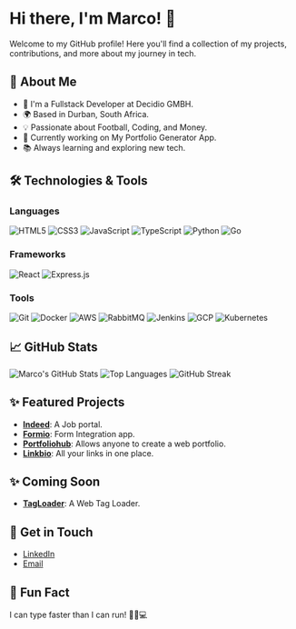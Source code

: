 # Hi there, I'm Marco! 👋

Welcome to my GitHub profile! Here you'll find a collection of my projects, contributions, and more about my journey in tech.

## 🚀 About Me

- 💼 I'm a Fullstack Developer at Decidio GMBH.
- 🌍 Based in Durban, South Africa.
- 💡 Passionate about Football, Coding, and Money.
- 🎯 Currently working on My Portfolio Generator App.
- 📚 Always learning and exploring new tech.

## 🛠️ Technologies & Tools

### Languages
![HTML5](https://img.shields.io/badge/-HTML5-E34F26?style=flat-square&logo=html5&logoColor=white)
![CSS3](https://img.shields.io/badge/-CSS3-1572B6?style=flat-square&logo=css3)
![JavaScript](https://img.shields.io/badge/-JavaScript-F7DF1E?style=flat-square&logo=javascript&logoColor=black)
![TypeScript](https://img.shields.io/badge/-TypeScript-007ACC?style=flat-square&logo=typescript&logoColor=white)
![Python](https://img.shields.io/badge/-Python-3776AB?style=flat-square&logo=python&logoColor=white)
![Go](https://img.shields.io/badge/-Go-00ADD8?style=flat-square&logo=go&logoColor=white)

### Frameworks
![React](https://img.shields.io/badge/-React-61DAFB?style=flat-square&logo=react&logoColor=black)
![Express.js](https://img.shields.io/badge/-Express.js-000000?style=flat-square&logo=express&logoColor=white)

### Tools
![Git](https://img.shields.io/badge/-Git-F05032?style=flat-square&logo=git&logoColor=white)
![Docker](https://img.shields.io/badge/-Docker-2496ED?style=flat-square&logo=docker&logoColor=white)
![AWS](https://img.shields.io/badge/-AWS-232F3E?style=flat-square&logo=amazon-aws&logoColor=white)
![RabbitMQ](https://img.shields.io/badge/-RabbitMQ-FF6600?style=flat-square&logo=rabbitmq&logoColor=white)
![Jenkins](https://img.shields.io/badge/-Jenkins-D24939?style=flat-square&logo=jenkins&logoColor=white)
![GCP](https://img.shields.io/badge/-Google%20Cloud-4285F4?style=flat-square&logo=google-cloud&logoColor=white)
![Kubernetes](https://img.shields.io/badge/-Kubernetes-326CE5?style=flat-square&logo=kubernetes&logoColor=white)

## 📈 GitHub Stats

![Marco's GitHub Stats](https://github-readme-stats.vercel.app/api?username=codebymarco&show_icons=true&hide_title=true&count_private=true&include_all_commits=true&theme=radical&token=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)
![Top Languages](https://github-readme-stats.vercel.app/api/top-langs/?username=codebymarco&layout=compact&theme=radical&token=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)
![GitHub Streak](https://github-readme-streak-stats.herokuapp.com/?user=codebymarco&theme=radical&token=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)


## ✨ Featured Projects

- [**Indeed**](https://indeed-console.vercel.app): A Job portal.
- [**Formio**](https://formio-console.vercel.app): Form Integration app.
- [**Portfoliohub**](https://iportfolio-console.vercel.app): Allows anyone to create a web portfolio.
- [**Linkbio**](https://linkbio-console.vercel.app/): All your links in one place.

## ✨ Coming Soon

- [**TagLoader**](https://tag-console.vercel.app): A Web Tag Loader.

## 💬 Get in Touch

- [LinkedIn](https://www.linkedin.com/in/miguelmarco-ramcharan-34b04a277)
- [Email](mailto:miguelmarcoramcharan@gmail.com)

## 🎉 Fun Fact
I can type faster than I can run! 🏃‍♂️💻
